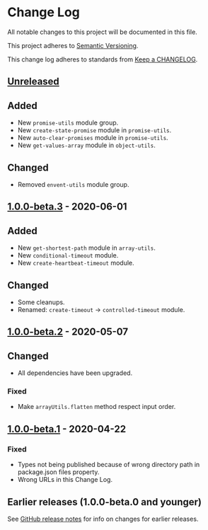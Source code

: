 # Change Log

All notable changes to this project will be documented in this file.

This project adheres to [Semantic Versioning](https://semver.org).

This change log adheres to standards from [Keep a CHANGELOG](https://keepachangelog.com).

## [Unreleased]

## Added
- New `promise-utils` module group.
- New `create-state-promise` module in `promise-utils`.
- New `auto-clear-promises` module in `promise-utils`.
- New `get-values-array` module in `object-utils`.

## Changed
- Removed `envent-utils` module group.

## [1.0.0-beta.3] - 2020-06-01

## Added
- New `get-shortest-path` module in `array-utils`.
- New `conditional-timeout` module.
- New `create-heartbeat-timeout` module.

## Changed
- Some cleanups.
- Renamed: `create-timeout` -> `controlled-timeout` module.

## [1.0.0-beta.2] - 2020-05-07

## Changed
- All dependencies have been upgraded.

### Fixed
- Make `arrayUtils.flatten` method respect input order.

## [1.0.0-beta.1] - 2020-04-22

### Fixed
- Types not being published because of wrong directory path in package.json files property.
- Wrong URLs in this Change Log.

## Earlier releases (1.0.0-beta.0 and younger)
See [GitHub release notes](https://github.com/codistica/codistica-js/releases?after=@codistica/core@1.0.0-beta.1)
for info on changes for earlier releases.

[Unreleased]: https://github.com/codistica/codistica-js/compare/@codistica/core@1.0.0-beta.3...HEAD
[1.0.0-beta.3]: https://github.com/codistica/codistica-js/compare/@codistica/core@1.0.0-beta.2...@codistica/core@1.0.0-beta.3
[1.0.0-beta.2]: https://github.com/codistica/codistica-js/compare/@codistica/core@1.0.0-beta.1...@codistica/core@1.0.0-beta.2
[1.0.0-beta.1]: https://github.com/codistica/codistica-js/compare/@codistica/core@1.0.0-beta.0...@codistica/core@1.0.0-beta.1
